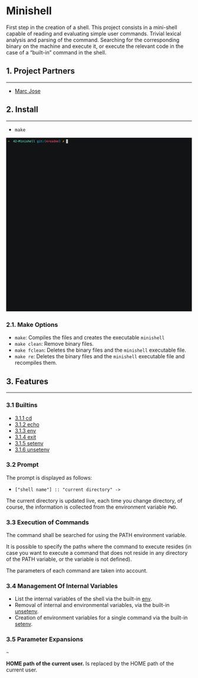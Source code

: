 # Minishell

First step in the creation of a shell. This project consists in a mini-shell capable of reading and evaluating simple user commands. Trivial lexical analysis and parsing of the command. Searching for the corresponding binary on the machine and execute it, or execute the relevant code in the case of a “built-in” command in the shell.

## 1. Project Partners

------

- [Marc Jose](https://github.com/mjose-portfolio)

## 2. Install
------

- `make`

![alt text](README_resources/make.gif)

### 2.1. Make Options

- `make`: Compiles the files and creates the executable `minishell`
- `make clean`: Remove binary files.
- `make fclean`: Deletes the binary files and the `minishell` executable file.
- `make re`: Deletes the binary files and the `minishell` executable file and recompiles them.

## 3. Features
------
### 3.1 Builtins

- [3.1.1 cd](./builtins#311-cd)
- [3.1.2 echo](./builtins#312-echo)
- [3.1.3 env](./builtins#313-env)
- [3.1.4 exit](./builtins#314-exit--n-)
- [3.1.5 setenv](./builtins#315-setenv)
- [3.1.6 unsetenv](./builtins#316-unsetenv)

### 3.2 Prompt

The prompt is displayed as follows:

- `["shell name"] :: "current directory" ->`

The current directory is updated live, each time you change directory, of course, the information is collected from the environment variable `PWD`.

### 3.3 Execution of Commands

The command shall be searched for using the PATH environment variable.

It is possible to specify the paths where the command to execute resides (in case you want to execute a command that does not reside in any directory of the PATH variable, or the variable is not defined).

The parameters of each command are taken into account.

### 3.4 Management Of Internal Variables

- List the internal variables of the shell via the built-in [env](./builtins#313-env).
- Removal of internal and environmental variables, via the built-in [unsetenv](./builtins#316-unsetenv).
- Creation of environment variables for a single command via the built-in [setenv](./builtins#316-setenv).

### 3.5 Parameter Expansions

```
~
```

**HOME path of the current user.** Is replaced by the HOME path of the current user.

